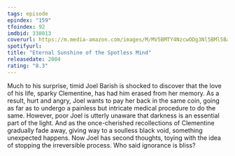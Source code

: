 ```yaml
---
tags: episode
epindex: "159"
tfoindex: 92
imdbid: 338013
coverurl: https://m.media-amazon.com/images/M/MV5BMTY4NzcwODg3Nl5BMl5BanBnXkFtZTcwNTEwOTMyMw@@._V1_SY300_CR0,0,202,300_.jpg
spotifyurl: 
title: "Eternal Sunshine of the Spotless Mind"
releasedate: 2004
rating: "8.3"
---
```


Much to his surprise, timid Joel Barish is shocked to discover that the love of his life, sparky Clementine, has had him erased from her memory. As a result, hurt and angry, Joel wants to pay her back in the same coin, going as far as to undergo a painless but intricate medical procedure to do the same. However, poor Joel is utterly unaware that darkness is an essential part of the light. And as the once-cherished recollections of Clementine gradually fade away, giving way to a soulless black void, something unexpected happens. Now Joel has second thoughts, toying with the idea of stopping the irreversible process. Who said ignorance is bliss?